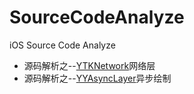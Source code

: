 # SourceCodeAnalyze
iOS Source Code Analyze

- 源码解析之--[YTKNetwork](https://github.com/yuantiku/YTKNetwork)网络层
- 源码解析之--[YYAsyncLayer](https://github.com/ibireme/YYAsyncLayer)异步绘制
